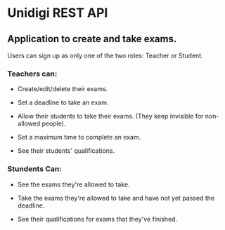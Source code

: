 # Unidigi REST API
## Application to create and take exams.


Users can sign up as only one of the two roles: Teacher or Student.


### Teachers can:

* Create/edit/delete their exams.

* Set a deadline to take an exam.

* Allow their students to take their exams. (They keep invisible for non-allowed people).

* Set a maximum time to complete an exam.

* See their students' qualifications.


### Stundents Can:

* See the exams they're allowed to take.

* Take the exams they're allowed to take and have not yet passed the deadline.

* See their qualifications for exams that they've finished.
